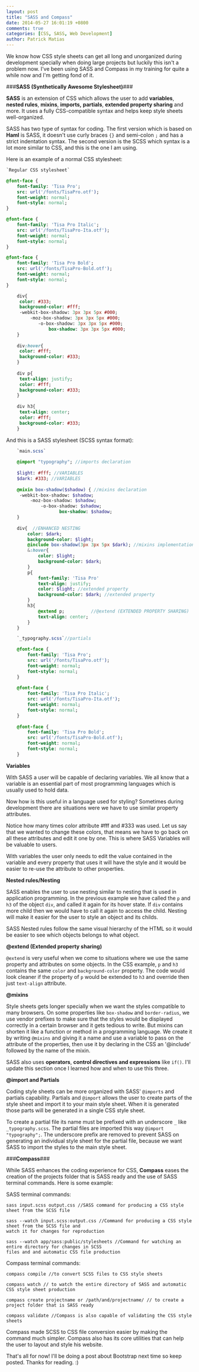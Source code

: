 ```yaml
---
layout: post
title: "SASS and Compass"
date: 2014-05-27 16:01:19 +0800
comments: true
categories: [CSS, SASS, Web Development]
author: Patrick Matias
---
```


We know how CSS style sheets can get all long and unorganized during development specially when doing large projects but luckily this isn't a problem now. I've been using SASS and Compass in my training for quite a while now and I'm getting fond of it. 

<!--more-->

###**SASS (Synthetically Awesome Stylesheet)**###

**SASS** is an extension of CSS which allows the user to add **variables**, **nested rules**, **mixins**, **imports,** **partials**, **extended property sharing** and more. It uses a fully CSS-compatible syntax and helps keep style sheets well-organized.

SASS has two type of syntax for coding. The first version which is based on **Haml** is SASS, it doesn't use curly braces `{}` and semi-colon `;` and has a strict indentation syntax. The second version is the SCSS which syntax is a lot more similar to CSS, and this is the one I am using. 


Here is an example of a normal CSS stylesheet:
```SASS
`Regular CSS stylesheet`

@font-face {
    font-family: 'Tisa Pro';
    src: url('/fonts/TisaPro.otf');
    font-weight: normal;
    font-style: normal;
}

@font-face {
    font-family: 'Tisa Pro Italic';
    src: url('/fonts/TisaPro-Ita.otf');
    font-weight: normal;
    font-style: normal;
}

@font-face {
    font-family: 'Tisa Pro Bold';
    src: url('/fonts/TisaPro-Bold.otf');
    font-weight: normal;
    font-style: normal;
}

	div{
	 color: #333;
	 background-color: #fff;
	 -webkit-box-shadow: 3px 3px 5px #000;
	     -moz-box-shadow: 3px 3px 5px #000;
	        -o-box-shadow: 3px 3px 5px #000;
	            box-shadow: 3px 3px 5px #000;
	}
	
	div:hover{
	 color: #fff;
	 background-color: #333;
	}
	
	div p{
	 text-align: justify;
	 color: #fff;
	 background-color: #333;
	}
	
	div h3{
	 text-align: center;
	 color: #fff;
	 background-color: #333;
	}
```


And this is a SASS stylesheet (SCSS syntax format):

```SASS
    `main.scss`
    
    @import "typography"; //imports declaration
    
	$light: #fff; //VARIABLES
	$dark: #333; //VARIABLES
	
	@mixin box-shadow($shadow) { //mixins declaration
     -webkit-box-shadow: $shadow;
		 -moz-box-shadow: $shadow;
			 -o-box-shadow: $shadow;
					box-shadow: $shadow;
    }
	
	div{  //ENHANCED NESTING
        color: $dark;
        background-color: $light;
        @include box-shadow(3px 3px 5px $dark); //mixins implementation
        &:hover{                       
        	color: $light;
        	background-color: $dark;  
        }
    	p{
    	    font-family: 'Tisa Pro'
        	text-align: justify;
        	color: $light; //extended property
        	background-color: $dark; //extended property
    	}
    	h3{
    	    @extend p;          //@extend (EXTENDED PROPERTY SHARING)
            text-align: center;
    	}
	}
```
```SASS
    `_typography.scss`//partials 

    @font-face {
        font-family: 'Tisa Pro';
        src: url('/fonts/TisaPro.otf');
        font-weight: normal;
        font-style: normal;
    }
    
    @font-face {
        font-family: 'Tisa Pro Italic';
        src: url('/fonts/TisaPro-Ita.otf');
        font-weight: normal;
        font-style: normal;
    }
    
    @font-face {
        font-family: 'Tisa Pro Bold';
        src: url('/fonts/TisaPro-Bold.otf');
        font-weight: normal;
        font-style: normal;
    }
```

**Variables**

With SASS a user will be capable of declaring variables. We all know that a variable is an essential part of most programming languages which is usually used to hold data.
	
Now how is this useful in a language used for styling? Sometimes during development there are situations were we have to use similar property attributes.
	
Notice how many times color attribute #fff and #333 was used. Let us say that we wanted to change these colors, that means we have to go back on all these attributes and edit it one by one. This is where SASS Variables will be valuable to users.

With variables the user only needs to edit the value contained in the variable and every property that uses it will have the style and it would be easier to re-use the attribute to other properties.

**Nested rules/Nesting**

SASS enables the user to use nesting similar to nesting that is used in application programming. In the previous example we have called the `p` and `h3` of the object `div`, and called it again for its hover state. If `div` contains more child then we would have to call it again to access the child. Nesting will make it easier for the user to style an object and its childs.

SASS Nested rules follow the same visual hierarchy of the HTML so it would be easier to see which objects belongs to what object.

**@extend (Extended property sharing)**

`@extend` is very useful when we come to situations where we use the same property and attributes on some objects. In the CSS example, `p` and `h3` contains the same `color` and `background-color` property. The code would look cleaner if the property of `p` would be extended to `h3` and override then just `text-align` attribute.

**@mixins**

Style sheets gets longer specially when we want the styles compatible to many browsers. On some properties like `box-shadow` and `border-radius`, we use vendor prefixes to make sure that the styles would be displayed correctly in a certain browser and it gets tedious to write. But mixins can shorten it like a function or method in a programming language. We create it by writing `@mixins` and giving it a name and use a variable to pass on the attribute of the properties, then use it by declaring in the CSS an '@include' followed by the name of the mixin.

SASS also uses **operators**, **control directives and expressions** like `if()`. I'll update this section once I learned how and when to use this three.


**@import and Partials**

Coding style sheets can be more organized with SASS' `@imports` and partials capability. Partials and `@import` allows the user to create parts of the style sheet and import it to your main style sheet. When it is generated those parts will be generated in a single CSS style sheet. 

To create a partial file its name must be prefixed with an underscore `_` like `_typography.scss`. The partial files are imported this way `@import "typography";`. The underscore prefix are removed to prevent SASS on generating an individual style sheet for the partial file, because we want SASS to import the styles to the main style sheet.


###**Compass**###

While SASS enhances the coding experience for CSS,  **Compass** eases the creation of the projects folder that is SASS ready and the use of SASS terminal commands. Here is some example:

SASS terminal commands:

    sass input.scss output.css //SASS command for producing a CSS style sheet from the SCSS file

    sass --watch input.scss:output.css //Command for producing a CSS style sheet from the SCSS file and                                                    watch it for changes for reproduction

    sass --watch app/sass:public/stylesheets //Command for watching an entire directory for changes in SCSS                                                         files and and automatic CSS file production


Compass terminal commands:

    compass compile //to convert SCSS files to CSS style sheets

    compass watch // to watch the entire directory of SASS and automatic CSS style sheet production

    compass create projectname or /path/and/projectname/ // to create a project folder that is SASS ready

    compass validate //Compass is also capable of validating the CSS style sheets


Compass made SCSS to CSS file conversion easier by making the command much simpler. Compass also has its core utilities that can help the user to layout and style his website. 

That's all for now! I'll be doing a post about Bootstrap next time so keep posted. Thanks for reading. :)
